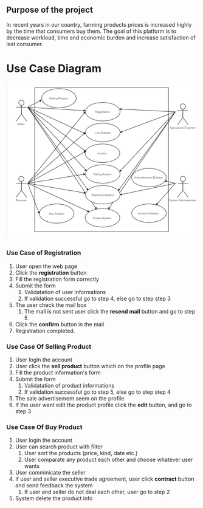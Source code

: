 ## Purpose of the project
In recent years in our country, farming products prices is increased highly by the time that consumers buy them. The goal of this platform is to decrease workload, time and economic burden and increase satisfaction of last consumer.


Use Case Diagram
===========

![alt text](img/UseCaseDiagram.png)

### Use Case of Registration

 1. User open the web page
 2. Click the **registration** button
 3. Fill the registration form correctly
 4. Submit the form
	1. Validatation of user informations
	2. If validation successful go to step 4, else go to step step 3
5. The user check the mail box
	1. The mail is not sent user click the **resend mail** button and go to step 5
6. Click the **confirm** button in the mail
7. Registration completed.

### Use Case Of Selling Product

1. User login the account
2. User click the **sell product** button which on the profile page
3. Fill the product information's form
4. Submit the form
	1. Validatation of product informations
	2. If validation successful go to step 5, else go to step step 4
5. The sale advertisement seem on the profile 
6. If the user want edit the product profile click the **edit** button, and go to step 3

### Use Case Of Buy Product

1. User login the account
2. User can search product with filter
    1. User sort the products (price, kind, date etc.)
    2. User comparate any product each other and choose whatever user wants    
3. User comminicate the seller
4. If user and seller executive trade agreement, user click **contract** button and send feedback the system
    1. If user and seller do not deal each other, user go to step 2 
5. System delete the product info